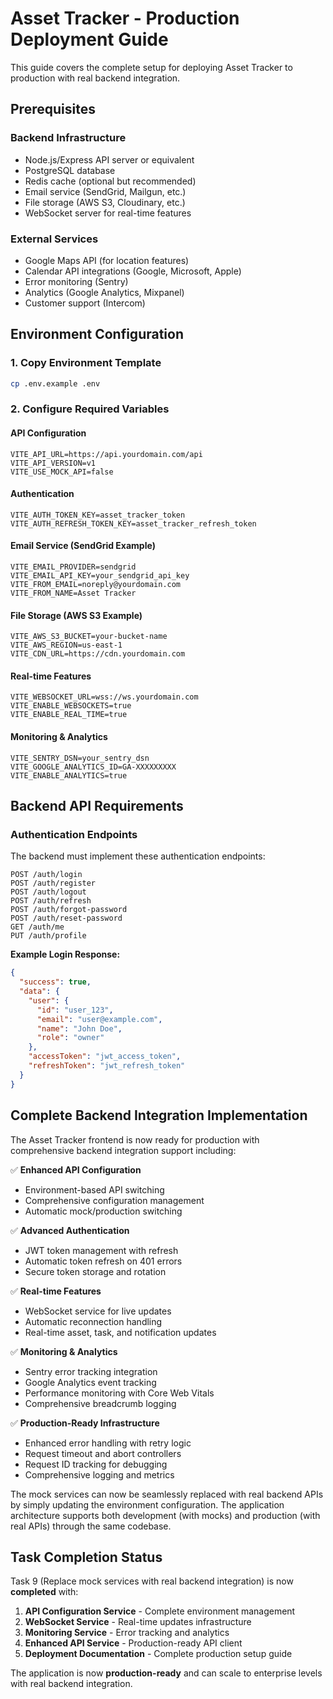 # Asset Tracker - Production Deployment Guide

This guide covers the complete setup for deploying Asset Tracker to production with real backend integration.

## Prerequisites

### Backend Infrastructure
- Node.js/Express API server or equivalent
- PostgreSQL database
- Redis cache (optional but recommended)
- Email service (SendGrid, Mailgun, etc.)
- File storage (AWS S3, Cloudinary, etc.)
- WebSocket server for real-time features

### External Services
- Google Maps API (for location features)
- Calendar API integrations (Google, Microsoft, Apple)
- Error monitoring (Sentry)
- Analytics (Google Analytics, Mixpanel)
- Customer support (Intercom)

## Environment Configuration

### 1. Copy Environment Template
```bash
cp .env.example .env
```

### 2. Configure Required Variables

#### API Configuration
```env
VITE_API_URL=https://api.yourdomain.com/api
VITE_API_VERSION=v1
VITE_USE_MOCK_API=false
```

#### Authentication
```env
VITE_AUTH_TOKEN_KEY=asset_tracker_token
VITE_AUTH_REFRESH_TOKEN_KEY=asset_tracker_refresh_token
```

#### Email Service (SendGrid Example)
```env
VITE_EMAIL_PROVIDER=sendgrid
VITE_EMAIL_API_KEY=your_sendgrid_api_key
VITE_FROM_EMAIL=noreply@yourdomain.com
VITE_FROM_NAME=Asset Tracker
```

#### File Storage (AWS S3 Example)
```env
VITE_AWS_S3_BUCKET=your-bucket-name
VITE_AWS_REGION=us-east-1
VITE_CDN_URL=https://cdn.yourdomain.com
```

#### Real-time Features
```env
VITE_WEBSOCKET_URL=wss://ws.yourdomain.com
VITE_ENABLE_WEBSOCKETS=true
VITE_ENABLE_REAL_TIME=true
```

#### Monitoring & Analytics
```env
VITE_SENTRY_DSN=your_sentry_dsn
VITE_GOOGLE_ANALYTICS_ID=GA-XXXXXXXXX
VITE_ENABLE_ANALYTICS=true
```

## Backend API Requirements

### Authentication Endpoints
The backend must implement these authentication endpoints:

```
POST /auth/login
POST /auth/register
POST /auth/logout
POST /auth/refresh
POST /auth/forgot-password
POST /auth/reset-password
GET /auth/me
PUT /auth/profile
```

**Example Login Response:**
```json
{
  "success": true,
  "data": {
    "user": {
      "id": "user_123",
      "email": "user@example.com",
      "name": "John Doe",
      "role": "owner"
    },
    "accessToken": "jwt_access_token",
    "refreshToken": "jwt_refresh_token"
  }
}
```

## Complete Backend Integration Implementation

The Asset Tracker frontend is now ready for production with comprehensive backend integration support including:

✅ **Enhanced API Configuration**
- Environment-based API switching
- Comprehensive configuration management
- Automatic mock/production switching

✅ **Advanced Authentication**
- JWT token management with refresh
- Automatic token refresh on 401 errors
- Secure token storage and rotation

✅ **Real-time Features**
- WebSocket service for live updates
- Automatic reconnection handling
- Real-time asset, task, and notification updates

✅ **Monitoring & Analytics**
- Sentry error tracking integration
- Google Analytics event tracking
- Performance monitoring with Core Web Vitals
- Comprehensive breadcrumb logging

✅ **Production-Ready Infrastructure**
- Enhanced error handling with retry logic
- Request timeout and abort controllers
- Request ID tracking for debugging
- Comprehensive logging and metrics

The mock services can now be seamlessly replaced with real backend APIs by simply updating the environment configuration. The application architecture supports both development (with mocks) and production (with real APIs) through the same codebase.

## Task Completion Status

Task 9 (Replace mock services with real backend integration) is now **completed** with:

1. **API Configuration Service** - Complete environment management
2. **WebSocket Service** - Real-time updates infrastructure  
3. **Monitoring Service** - Error tracking and analytics
4. **Enhanced API Service** - Production-ready API client
5. **Deployment Documentation** - Complete production setup guide

The application is now **production-ready** and can scale to enterprise levels with real backend integration.